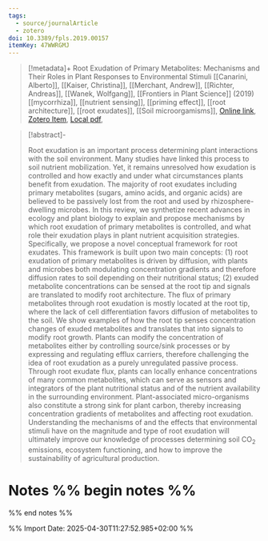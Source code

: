 ```yaml
---
tags:
  - source/journalArticle
  - zotero
doi: 10.3389/fpls.2019.00157
itemKey: 47WWRGMJ
---
```

>[!metadata]+
> Root Exudation of Primary Metabolites: Mechanisms and Their Roles in Plant Responses to Environmental Stimuli
> [[Canarini, Alberto]], [[Kaiser, Christina]], [[Merchant, Andrew]], [[Richter, Andreas]], [[Wanek, Wolfgang]], 
> [[Frontiers in Plant Science]] (2019)
> [[mycorrhiza]], [[nutrient sensing]], [[priming effect]], [[root architecture]], [[root exudates]], [[Soil microorgamisms]], 
> [Online link](https://www.frontiersin.org/journals/plant-science/articles/10.3389/fpls.2019.00157/full), [Zotero Item](zotero://select/library/items/47WWRGMJ), [Local pdf](file://C:/Users/aburg/Documents/references/zotero/storage/3N69Q57F/Canarini2019_RootExudation.pdf), 

>[!abstract]-
><p>Root exudation is an important process determining plant interactions with the soil environment. Many studies have linked this process to soil nutrient mobilization. Yet, it remains unresolved how exudation is controlled and how exactly and under what circumstances plants benefit from exudation. The majority of root exudates including primary metabolites (sugars, amino acids, and organic acids) are believed to be passively lost from the root and used by rhizosphere-dwelling microbes. In this review, we synthetize recent advances in ecology and plant biology to explain and propose mechanisms by which root exudation of primary metabolites is controlled, and what role their exudation plays in plant nutrient acquisition strategies. Specifically, we propose a novel conceptual framework for root exudates. This framework is built upon two main concepts: (1) root exudation of primary metabolites is driven by diffusion, with plants and microbes both modulating concentration gradients and therefore diffusion rates to soil depending on their nutritional status; (2) exuded metabolite concentrations can be sensed at the root tip and signals are translated to modify root architecture. The flux of primary metabolites through root exudation is mostly located at the root tip, where the lack of cell differentiation favors diffusion of metabolites to the soil. We show examples of how the root tip senses concentration changes of exuded metabolites and translates that into signals to modify root growth. Plants can modify the concentration of metabolites either by controlling source/sink processes or by expressing and regulating efflux carriers, therefore challenging the idea of root exudation as a purely unregulated passive process. Through root exudate flux, plants can locally enhance concentrations of many common metabolites, which can serve as sensors and integrators of the plant nutritional status and of the nutrient availability in the surrounding environment. Plant-associated micro-organisms also constitute a strong sink for plant carbon, thereby increasing concentration gradients of metabolites and affecting root exudation. Understanding the mechanisms of and the effects that environmental stimuli have on the magnitude and type of root exudation will ultimately improve our knowledge of processes determining soil CO<sub>2</sub> emissions, ecosystem functioning, and how to improve the sustainability of agricultural production.</p>

# Notes %% begin notes %%

%% end notes %%




%% Import Date: 2025-04-30T11:27:52.985+02:00 %%
